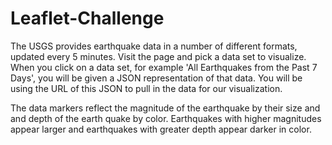 # Leaflet-Challenge

The USGS provides earthquake data in a number of different formats, updated every 5 minutes. Visit the page and pick a data set to visualize. When you click on a data set, for example 'All Earthquakes from the Past 7 Days', you will be given a JSON representation of that data. You will be using the URL of this JSON to pull in the data for our visualization.

The data markers reflect the magnitude of the earthquake by their size and and depth of the earth quake by color. Earthquakes with higher magnitudes appear larger and earthquakes with greater depth appear darker in color.
